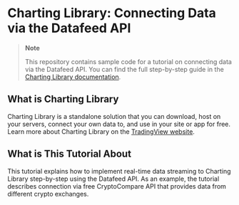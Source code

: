 # Charting Library: Connecting Data via the Datafeed API

> __Note__
>
> This repository contains sample code for a tutorial on connecting data via the Datafeed API.
> You can find the full step-by-step guide in the [Charting Library documentation].

## What is Charting Library

Charting Library is a standalone solution that you can download, host on your servers, connect your own data to,
and use in your site or app for free.
Learn more about Charting Library on the [TradingView website].

## What is This Tutorial About

This tutorial explains how to implement real-time data streaming to Charting Library step-by-step using the Datafeed API.
As an example, the tutorial describes connection via free CryptoCompare API that provides data from different crypto exchanges.

[Charting Library documentation]: https://www.tradingview.com/charting-library-docs/latest/tutorials/implement_datafeed_tutorial/
[TradingView website]: https://www.tradingview.com/HTML5-stock-forex-bitcoin-charting-library/?feature=technical-analysis-charts
